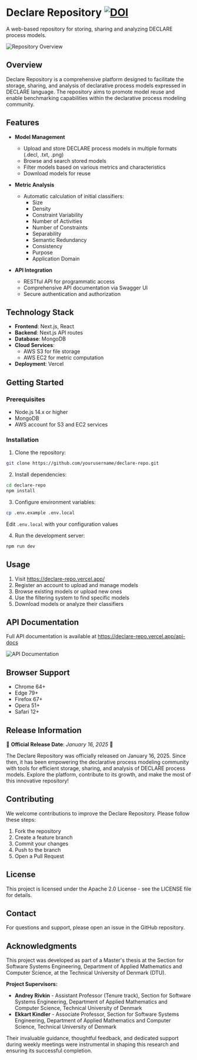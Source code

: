 # Declare Repository [![DOI](https://zenodo.org/badge/875302323.svg)](https://doi.org/10.5281/zenodo.14609574)

A web-based repository for storing, sharing and analyzing DECLARE process models.

![Repository Overview](https://res.cloudinary.com/dv7nhvy8e/image/upload/v1735996892/qh6scjskpjowy4asugoc.png)

## Overview

Declare Repository is a comprehensive platform designed to facilitate the storage, sharing, and analysis of declarative process models expressed in DECLARE language. The repository aims to promote model reuse and enable benchmarking capabilities within the declarative process modeling community.

## Features

- **Model Management**
  - Upload and store DECLARE process models in multiple formats (.decl, .txt, .png)
  - Browse and search stored models
  - Filter models based on various metrics and characteristics
  - Download models for reuse

- **Metric Analysis**
  - Automatic calculation of initial classifiers:
    - Size
    - Density  
    - Constraint Variability
    - Number of Activities
    - Number of Constraints
    - Separability
    - Semantic Redundancy
    - Consistency
    - Purpose
    - Application Domain

- **API Integration**
  - RESTful API for programmatic access
  - Comprehensive API documentation via Swagger UI
  - Secure authentication and authorization

## Technology Stack

- **Frontend**: Next.js, React
- **Backend**: Next.js API routes
- **Database**: MongoDB
- **Cloud Services**: 
  - AWS S3 for file storage
  - AWS EC2 for metric computation
- **Deployment**: Vercel

## Getting Started

### Prerequisites

- Node.js 14.x or higher
- MongoDB
- AWS account for S3 and EC2 services

### Installation

1. Clone the repository:
```bash
git clone https://github.com/yourusername/declare-repo.git
```

2. Install dependencies:
```bash
cd declare-repo
npm install
```

3. Configure environment variables:
```bash
cp .env.example .env.local
```
Edit `.env.local` with your configuration values

4. Run the development server:
```bash
npm run dev
```

## Usage

1. Visit https://declare-repo.vercel.app/
2. Register an account to upload and manage models
3. Browse existing models or upload new ones
4. Use the filtering system to find specific models
5. Download models or analyze their classifiers

## API Documentation

Full API documentation is available at https://declare-repo.vercel.app/api-docs

![API Documentation](https://res.cloudinary.com/dv7nhvy8e/image/upload/v1735997029/qfs4quwj3oagfcm7wcsi.png)

## Browser Support

- Chrome 64+
- Edge 79+
- Firefox 67+
- Opera 51+
- Safari 12+

## Release Information  

🎉 **Official Release Date**: *January 16, 2025* 🎉  

The Declare Repository was officially released on January 16, 2025. Since then, it has been empowering the declarative process modeling community with tools for efficient storage, sharing, and analysis of DECLARE process models. Explore the platform, contribute to its growth, and make the most of this innovative repository!  

## Contributing

We welcome contributions to improve the Declare Repository. Please follow these steps:

1. Fork the repository
2. Create a feature branch
3. Commit your changes
4. Push to the branch
5. Open a Pull Request

## License

This project is licensed under the Apache 2.0 License - see the LICENSE file for details.

## Contact

For questions and support, please open an issue in the GitHub repository.

## Acknowledgments

This project was developed as part of a Master's thesis at the Section for Software Systems Engineering, Department of Applied Mathematics and Computer Science, at the Technical University of Denmark (DTU).

**Project Supervisors:**
- **Andrey Rivkin** - Assistant Professor (Tenure track), Section for Software Systems Engineering, Department of Applied Mathematics and Computer Science, Technical University of Denmark
- **Ekkart Kindler** - Associate Professor, Section for Software Systems Engineering, Department of Applied Mathematics and Computer Science, Technical University of Denmark

Their invaluable guidance, thoughtful feedback, and dedicated support during weekly meetings were instrumental in shaping this research and ensuring its successful completion.
